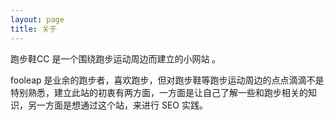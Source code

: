 ```yaml
---
layout: page
title: 关于
--- 
```

跑步鞋CC 是一个围绕跑步运动周边而建立的小网站 。

fooleap 是业余的跑步者，喜欢跑步，但对跑步鞋等跑步运动周边的点点滴滴不是特别熟悉，建立此站的初衷有两方面，一方面是让自己了解一些和跑步相关的知识，另一方面是想通过这个站，来进行 SEO 实践。
